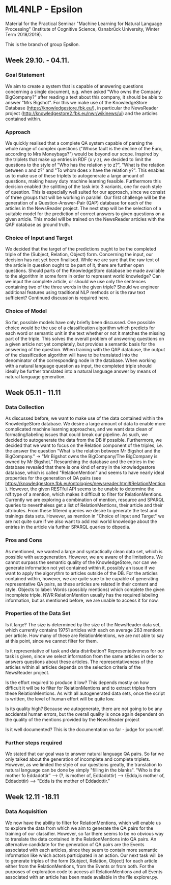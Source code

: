 # ML4NLP - Epsilon
Material for the Practical Seminar "Machine Learning for Natural Language Processing" (Institute of Cognitive Science, Osnabrück University, Winter Term 2018/2019).

This is the branch of group Epsilon.

## Week 29.10. - 04.11.

### Goal Statement
We aim to create a system that is capable of answering questions concerning a single document, e.g. when asked "Who owns the Company BigCompany?" after reading a text about this company, it should be able to answer "Mrs Bigshot". For this we make use of the  KnowledgeStore Database (https://knowledgestore.fbk.eu/), in particular the NewsReader project (http://knowledgestore2.fbk.eu/nwr/wikinews/ui) and the articles contained within.

### Approach
We quickly realised that a complete QA system capable of parsing the whole range of complex questions ("Whose fault is the decline of the Euro, according to Mrs Moneybags?") would be beyond our scope. Inspired by the triplets that make up entries in RDF (x y z), we decided to limit the questions to the style of "Who has the relation y to z?", "What is the relation between x and z?" and "To whom does x have the relation y?".
This enables us to make use of these triplets to autogenerate a large amount of questions, making heavy duty machine learning feasible. 
Furthermore this decision enabled the splitting of the task into 3 variants, one for each style of question. This is especially well suited for our approach, since we consist of three groups that will be working in parallel. 
Our first challenge will be the generation of a Question-Answer-Pair (QAP) database for each of the articles in the NewsReader project. The next step will be the selection of a suitable model for the prediction of correct answers to given questions on a given article. This model will be trained on the NewsReader articles with the QAP database as ground truth.

### Choice of Input and Target
We decided that the target of the predictions ought to be the completed triple of the (Subject, Relation, Object) form. 
Concerning the input, our decision has not yet been finalised. While we are sure that the raw text of the article in question ought to be part of it, there are further open questions. Should parts of the KnowledgeStore database be made available to the algorithm in some form in order to represent world knowledge? Can we input the complete article, or should we use only the sentences containing two of the three words in the given triple? Should we engineer additional features using traditional NLP methods or is the raw text sufficient? Continued discussion is required here.  

### Choice of Model
So far, possible models have only briefly been discussed. One possible choice would be the use of a classification algorithm which predicts for each word or semantic unit in the text whether or not it matches the missing part of the triple. This solves the overall problem of answering questions on a given article not yet completely, but provides a semantic basis for the answering of the question. When training with the QAP database, the output of the classification algorithm will have to be translated into the denominator of the corresponding node in the database. When working with a natural language question as input, the completed triple should ideally be further translated into a natural language answer by means of natural language generation.

## Week 05.11 - 11.11

### Data Collection 
As discussed before, we want to make use of the data contained within the KnowledgeStore database. We desire a large amount of data to enable more complicated machine learning approaches, and we want data clean of formating/labeling issues that could break our pipeline. As such, we decided to autogenerate the data from the DB if possible. Furthermore, we decided that we want to focus on the Relation component of the triples, i.e. the answer the question "What is the relation between Mr Bigshot and the BigCompany." -> "Mr Bigshot owns the BigCompany/The BigCompany is owned by Mr Bigshot."
Researching the database and the entries in the database revealed that there is one kind of entry in the knowledgestore database, which is called "RelationMention" and seems to have nearly ideal properties for the generation of QA pairs (see https://knowledgestore.fbk.eu/ontologies/newsreader.html#RelationMention). However, the given RESTful API seems to be unable to determine the rdf:type of a mention, which makes it difficult to filter for RelationMentions. Currently we are exploring a combination of mention, resource and SPARQL queries to nevertheless get a list of RelationMentions, their article and their attributes.
From these filtered queries we desire to generate the test and trainings data sets. However, as mention in "Choice of Input and Target" we are not quite sure if we also want to add real world knowledge about the entries in the article via further SPARQL queries to dbpedia. 
 
###  Pros and Cons
As mentioned, we wanted a large and syntactically clean data set, which is possible with autogeneration. However, we are aware of the limitations. We cannot surpass the semantic quality of the KnowledgeStore, nor can we generate information not yet contained within it, possibly an issue if we want to apply the algorythm to articles outside of the DB. For the articles contained within, however, we are quite sure to be capable of generating representative QA pairs, as these articles are related in their content and style. 
Objects to label: Words (possibly mentions) which complete the given incomplete triple. NWR:RelationMention usually has the required labeling information, but as mentioned before, we are unable to access it for now.

### Properties of the Data Set

Is it large?
The size is determined by the size of the NewsReader data set, which currently contains 19751 articles with each on average 263 mentions per article. How many of these are RelationMentions, we are not able to say at this point, since we cannot filter for them. 

Is it representative of task and data distribution?
Representativeness for our task is given, since we select information from the same articles in order to answers questions about these articles. The representativeness of the articles within all articles depends on the selection criteria of the NewsReader project.

Is the effort required to produce it low?
This depends mostly on how difficult it will be to filter for RelationMentions and to extract triples from these RelationMentions. As with all autogenerated data sets, once the script is written, the level of human effort will be quite low.

Is its quality high?
Because we autogenerate, there are not going to be any accidental human errors, but the overall quality is once again dependent on the quality of the mentions provided by the NewsReader project

Is it well documented?
This is the documentation so far - judge for yourself.

### Further steps required 
We stated that our goal was to answer natural language QA pairs. So far we only talked about the generation of incomplete and complete triplets. However, as we limited the style of our questions greatly, the translation to natural language can be done by simply "filling in the blanks". "Who is the mother fo Eddadottir" --> (?, is mother of, Eddadottir) --> (Edda,is mother of, Eddadottir) --> "Edda is the mother of Eddadottir." 

## Week 12.11 -18.11
 
### Data Acquisition
We now have the ability to filter for RelationMentions, which will enable us to explore the data from which we aim to generate the QA pairs for the training of our classifier. However, so far there seems to be no obvious way to translate the data contained in the RelationMentions into QA pairs. An alternative candidate for the generation of QA pairs are the Events associated with each articles, since they seem to contain more semantic information like which actors participated in an action. Our next task will be to generate triples of the form (Subject, Relation, Object) for each article either from the RelationMentions, from the Events or from both.
For the purposes of exploration code to access all RelationMentions and all Events associated with an article has been made available in the file explorer.py. 
